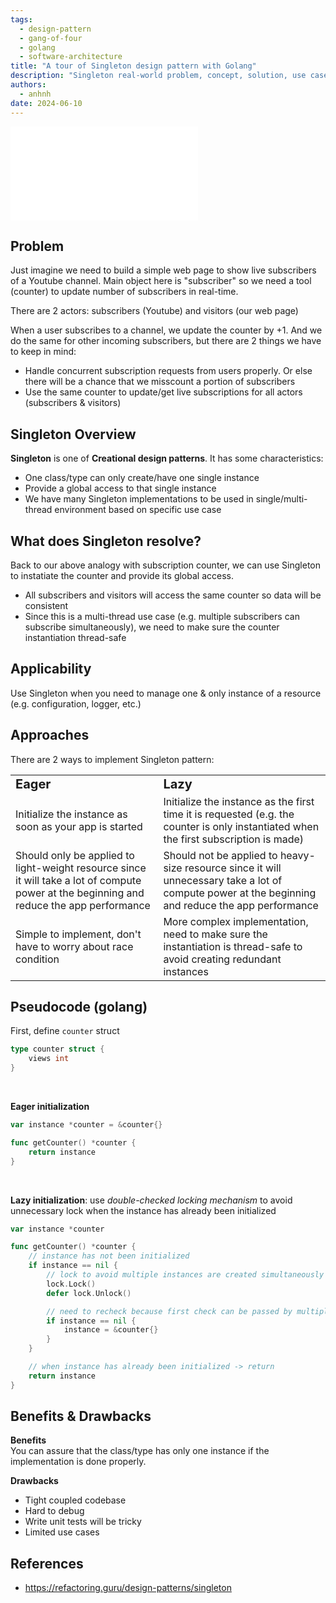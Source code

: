 ```yaml
---
tags: 
  - design-pattern
  - gang-of-four 
  - golang
  - software-architecture
title: "A tour of Singleton design pattern with Golang"
description: "Singleton real-world problem, concept, solution, use cases, implementations, pros & cons, references"
authors:
  - anhnh
date: 2024-06-10
---
```


![](assets/singleton-design-pattern.pdf)

## Problem
Just imagine we need to build a simple web page to show live subscribers of a Youtube channel. Main object here is "subscriber" so we need a tool (counter) to update number of subscribers in real-time.

There are 2 actors: subscribers (Youtube) and visitors (our web page)

When a user subscribes to a channel, we update the counter by +1. And we do the same for other incoming subscribers, but there are 2 things we have to keep in mind:

- Handle concurrent subscription requests from users properly. Or else there will be a chance that we misscount a portion of subscribers
- Use the same counter to update/get live subscriptions for all actors (subscribers & visitors)

## Singleton Overview
**Singleton** is one of **Creational design patterns**. It has some characteristics:

- One class/type can only create/have one single instance
- Provide a global access to that single instance
- We have many Singleton implementations to be used in single/multi-thread environment based on specific use case

## What does Singleton resolve?
Back to our above analogy with subscription counter, we can use Singleton to instatiate the counter and provide its global access.

- All subscribers and visitors will access the same counter so data will be consistent
- Since this is a multi-thread use case (e.g. multiple subscribers can subscribe simultaneously), we need to make sure the counter instantiation thread-safe

## Applicability
Use Singleton when you need to manage one & only instance of a resource (e.g. configuration, logger, etc.)

## Approaches
There are 2 ways to implement Singleton pattern:

<table border="0">
	<tr>
    <td><b style="font-size:20px">Eager</b></td>
    <td><b style="font-size:20px">Lazy</b></td>
	</tr>
	<tr>
		<td>Initialize the instance as soon as your app is started</td>
		<td>Initialize the instance as the first time it is requested (e.g. the counter is only instantiated when the first subscription is made)</td>
	</tr>
	<tr>
		<td>Should only be applied to light-weight resource since it will take a lot of compute power at the beginning and reduce the app performance</td>
		<td>Should not be applied to heavy-size resource since it will unnecessary take a lot of compute power at the beginning and reduce the app performance</td>
 	</tr>
 	<tr>
 		<td>Simple to implement, don't have to worry about race condition</td>
		<td>More complex implementation, need to make sure the instantiation is thread-safe to avoid creating redundant instances</td>
 	</tr>
</table>

## Pseudocode (golang)

First, define `counter` struct

```go
type counter struct {
	views int
}
```

<br/>

**Eager initialization**

```go
var instance *counter = &counter{}

func getCounter() *counter {
	return instance
}
```

<br/>

**Lazy initialization**: use _double-checked locking mechanism_ to avoid unnecessary lock when the instance has already been initialized

```go
var instance *counter

func getCounter() *counter {
	// instance has not been initialized
	if instance == nil {
		// lock to avoid multiple instances are created simultaneously by multi threads
		lock.Lock()
		defer lock.Unlock()

		// need to recheck because first check can be passed by multiple gorountines
		if instance == nil {
			instance = &counter{}
		}
	}

	// when instance has already been initialized -> return
	return instance
}
```

## Benefits & Drawbacks
**Benefits**<br/>
You can assure that the class/type has only one instance if the implementation is done properly.

**Drawbacks**<br/>
- Tight coupled codebase<br/>
- Hard to debug<br/>
- Write unit tests will be tricky<br/>
- Limited use cases<br/>

## References
- https://refactoring.guru/design-patterns/singleton
